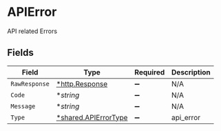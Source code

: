 # APIError

API related Errors


## Fields

| Field                                                       | Type                                                        | Required                                                    | Description                                                 |
| ----------------------------------------------------------- | ----------------------------------------------------------- | ----------------------------------------------------------- | ----------------------------------------------------------- |
| `RawResponse`                                               | [*http.Response](https://pkg.go.dev/net/http#Response)      | :heavy_minus_sign:                                          | N/A                                                         |
| `Code`                                                      | **string*                                                   | :heavy_minus_sign:                                          | N/A                                                         |
| `Message`                                                   | **string*                                                   | :heavy_minus_sign:                                          | N/A                                                         |
| `Type`                                                      | [*shared.APIErrorType](../../models/shared/apierrortype.md) | :heavy_minus_sign:                                          | api_error                                                   |